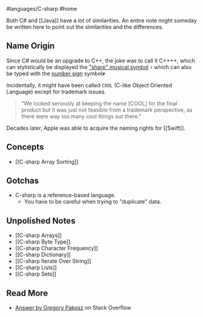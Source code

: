 #languages/C-sharp #home 

Both C# and [[Java]] have a lot of similarities. An entire note might someday be written here to point out the similarities and the differences.
## Name Origin
Since C# would be an upgrade to C++, the joke was to call it C++++, which can stylistically be displayed the ["sharp" musical symbol](https://en.wikipedia.org/wiki/Sharp_(music)) `♯` which can also be typed with the [number sign](https://en.wikipedia.org/wiki/Number_sign) symbol`#` 

Incidentally, it might have been called `COOL` (C-like Object Oriented Language) except for trademark issues.

> "We looked seriously at keeping the name \[COOL] for the final product but it was just not feasible from a trademark perspective, as there were way too many cool things out there."

Decades later, Apple was able to acquire the naming rights for [[Swift]].
## Concepts
* [[C-sharp Array Sorting]]
## Gotchas
- C-sharp is a reference-based language.
	- You have to be careful when trying to "duplicate" data.
## Unpolished Notes
* [[C-sharp Arrays]]
* [[C-sharp Byte Type]]
* [[C-sharp Character Frequency]]
* [[C-sharp Dictionary]]
* [[C-sharp Iterate Over String]]
* [[C-sharp Lists]]
* [[C-sharp Sets]]
## Read More
- [Answer by Gregory Pakosz](https://stackoverflow.com/a/1991356) on Stack Overflow